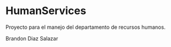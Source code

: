 # HumanServices

Proyecto para el manejo del departamento de recursos humanos.

Brandon Diaz Salazar 


